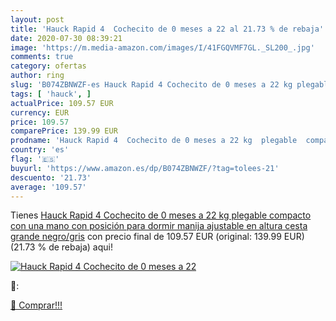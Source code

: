 ```yaml
---
layout: post
title: 'Hauck Rapid 4  Cochecito de 0 meses a 22 al 21.73 % de rebaja'
date: 2020-07-30 08:39:21
image: 'https://m.media-amazon.com/images/I/41FGQVMF7GL._SL200_.jpg'
comments: true
category: ofertas
author: ring
slug: 'B074ZBNWZF-es Hauck Rapid 4 Cochecito de 0 meses a 22 kg plegable...'
tags: [ 'hauck', ]
actualPrice: 109.57 EUR
currency: EUR
price: 109.57
comparePrice: 139.99 EUR
prodname: 'Hauck Rapid 4  Cochecito de 0 meses a 22 kg  plegable  compacto  con una mano  con posición para dormir  manija ajustable en altura  cesta grande  negro/gris'
country: 'es'
flag: '🇪🇸'
buyurl: 'https://www.amazon.es/dp/B074ZBNWZF/?tag=tolees-21'
descuento: '21.73'
average: '109.57'
---
```


Tienes [Hauck Rapid 4  Cochecito de 0 meses a 22 kg  plegable  compacto  con una mano  con posición para dormir  manija ajustable en altura  cesta grande  negro/gris](https://www.amazon.es/dp/B074ZBNWZF/?tag=tolees-21) con precio final de  109.57 EUR (original: 139.99 EUR) (21.73 %  de rebaja) aqui!

[![Hauck Rapid 4  Cochecito de 0 meses a 22](https://m.media-amazon.com/images/I/41FGQVMF7GL._SL200_.jpg)](https://www.amazon.es/dp/B074ZBNWZF/?tag=tolees-21)

🔎:


[🛒 Comprar!!!](https://www.amazon.es/dp/B074ZBNWZF/?tag=tolees-21)
